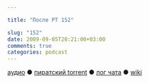```yaml
---

title: "После РТ 152"

slug: "152"
date: 2009-09-05T20:21:00+03:00
comments: true
categories: podcast
---
```

[аудио](http://cdn.radio-t.com/rt152post.mp3) ● [пиратский torrent](http://pirates.radio-t.com/torrents/rt152post.mp3.torrent) ● [лог чата](http://chat.radio-t.com/logs/radio-t-152.html) ● [wiki](http://wiki.radio-t.com/%D0%9F%D0%BE%D1%81%D0%BB%D0%B5_%D0%A0%D0%A2_152)<audio src="http://cdn.radio-t.com/rt152post.mp3" preload="none">
